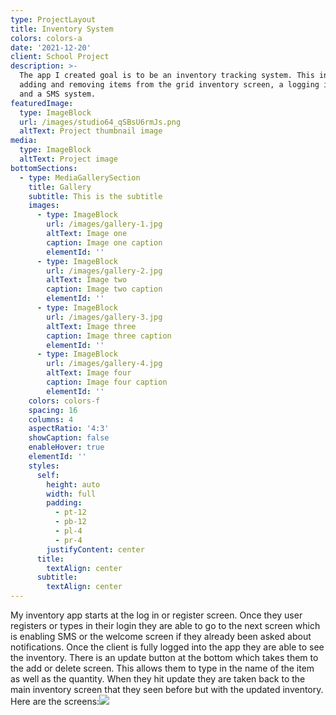 ```yaml
---
type: ProjectLayout
title: Inventory System
colors: colors-a
date: '2021-12-20'
client: School Project
description: >-
  The app I created goal is to be an inventory tracking system. This includes
  adding and removing items from the grid inventory screen, a logging in system
  and a SMS system.
featuredImage:
  type: ImageBlock
  url: /images/studio64_qSBsU6rmJs.png
  altText: Project thumbnail image
media:
  type: ImageBlock
  altText: Project image
bottomSections:
  - type: MediaGallerySection
    title: Gallery
    subtitle: This is the subtitle
    images:
      - type: ImageBlock
        url: /images/gallery-1.jpg
        altText: Image one
        caption: Image one caption
        elementId: ''
      - type: ImageBlock
        url: /images/gallery-2.jpg
        altText: Image two
        caption: Image two caption
        elementId: ''
      - type: ImageBlock
        url: /images/gallery-3.jpg
        altText: Image three
        caption: Image three caption
        elementId: ''
      - type: ImageBlock
        url: /images/gallery-4.jpg
        altText: Image four
        caption: Image four caption
        elementId: ''
    colors: colors-f
    spacing: 16
    columns: 4
    aspectRatio: '4:3'
    showCaption: false
    enableHover: true
    elementId: ''
    styles:
      self:
        height: auto
        width: full
        padding:
          - pt-12
          - pb-12
          - pl-4
          - pr-4
        justifyContent: center
      title:
        textAlign: center
      subtitle:
        textAlign: center
---
```

My inventory app starts at the log in or register screen. Once they user registers or types in their login they are able to go to the next screen which is enabling SMS or the welcome screen if they already been asked about notifications. Once the client is fully logged into the app they are able to see the inventory. There is an update button at the bottom which takes them to the add or delete screen. This allows them to type in the name of the item as well as the quantity. When they hit update they are taken back to the main inventory screen that they seen before but with the updated inventory. Here are the screens:![](/images/studio64_qSBsU6rmJs.png)
